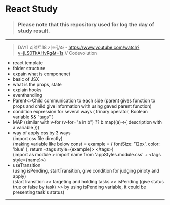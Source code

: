 # React Study
> ### Please note that this repository used for log the day of study result.
-----

> DAY1 리액트18 기초강좌 - https://www.youtube.com/watch?v=jLS0TkAHvRg&t=1s // Codevolution
 - react template
 - folder structure
 - expain what is componenet
 - basic of JSX
 - what is the props, state
 - explain hooks 
 - eventhandling
 - Parent<>Child communication to each side (parent gives function to props and child give information with using gaved parent function)
 - condition expression for several ways ( trinary operator, Boolean variable && "tags" )
 - MAP (similar with v-for (v-for="a in b") ?? b.map((a)=>{ description with a variable }))
 - way of apply css by 3 ways <br>
 (import css file directly)<br>
 (making variable like below const = example = { fontSize: '12px', color: 'blue' }, return &lt;tags style={example}&gt; &lt;/tags&gt;)<br>
 (import as module > import name from 'appStyles.module.css' + &lt;tags style={name}&gt;)
 - useTransition <br>
 (using isPending, startTransition, give condition for judging pirioty and apply) <br>
 (startTransition >> targeting and holding tasks  >>  isPending (give status true or false by task) >> by using isPending variable, it could be presenting task's status)

---